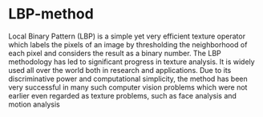 # LBP-method
Local Binary Pattern (LBP) is a simple yet very efficient texture operator which labels the pixels of an image by thresholding the neighborhood of each pixel and considers the result as a binary number.
The LBP methodology has led to significant progress in texture analysis. It is widely used all over the world both in research and applications. Due to its discriminative power and computational simplicity, the method has been very successful in many such computer vision problems which were not earlier even regarded as texture problems, such as face analysis and motion analysis 
